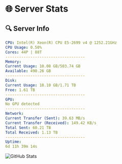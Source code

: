 # 🌐 Server Stats
## 🔍 Server Info
```yaml
CPU: Intel(R) Xeon(R) CPU E5-2699 v4 @ 1252.21GHz
CPU Usage: 0.50%
Cores: 44P | 88T
-----------------------------------
Memory:
Current Usage: 10.08 GB/503.74 GB
Available: 490.26 GB
-----------------------------------
Disk:
Current Usage: 18.10 GB/1.71 TB
Free: 1.61 TB
-----------------------------------
GPU:
No GPU detected
-----------------------------------
Network:
Current Transfer (Sent): 39.63 MB/s
Current Transfer (Received): 149.42 KB/s
Total Sent: 60.21 TB
Total Received: 1.13 TB
-----------------------------------
Uptime:
6d 11h 39m 14s
```
![GitHub Stats](https://img.shields.io/badge/Updated-2025-02-14_10:22:32-blue)